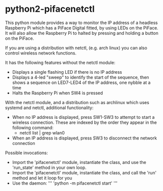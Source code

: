 python2-pifacenetctl
====================

This python module provides a way to monitor the IP address of a
headless Raspberry Pi which has a PiFace Digital fitted, by using LEDs
on the PiFace.  It will also allow the Raspberry Pi to halted by
pressing and holding a button on the PiFace.

If you are using a distribution with netctl, (e.g. arch linux) you can
also control wireless network functions.

It has the following features without the netctl module:
- Displays a single flashing LED if there is no IP address
- Displays a 4-led "sweep" to identify the start of the sequence,
			then shows a sequence on LED7-LED4 of the IP address, one nybble
			at a time
- Halts the Raspberry Pi when SW4 is pressed

With the netctl module, and a distribution such as archlinux which
uses systemd and netctl, additional functionality:
- When no IP address is displayed, press SW1-SW3 to attempt to
			start a wireless connection.  These are indexed by the order
			they appear in the following command:
  * netctl list | grep wlan0
- When an IP address is displayed, press SW3 to disconnect the
			network connection

Possible invocations:
- Import the 'pifacenetctl' module, instantiate the class, and
      use the 'run_state' method in your own loop.
- Import the 'pifacenetctl' module, instantiate the class, and
			call the 'run' method and let it loop for you
- Use the daemon:
'''
        'python -m pifacenetctl start'
'''

